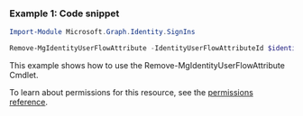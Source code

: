 ### Example 1: Code snippet

```powershellImport-Module Microsoft.Graph.Identity.SignIns

Remove-MgIdentityUserFlowAttribute -IdentityUserFlowAttributeId $identityUserFlowAttributeId
```
This example shows how to use the Remove-MgIdentityUserFlowAttribute Cmdlet.
To learn about permissions for this resource, see the [permissions reference](/graph/permissions-reference).

